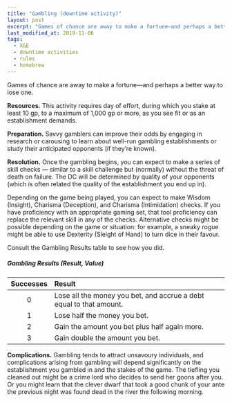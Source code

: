 ```yaml
---
title: "Gambling (downtime activity)"
layout: post
excerpt: "Games of chance are away to make a fortune—and perhaps a better way to lose one."
last_modified_at: 2019-11-06
tags:
  - XGE
  - downtime activities
  - rules
  - homebrew
---
```


Games of chance are away to make a fortune—and perhaps a better way to lose one.

**Resources.** This activity requires day of effort, during which you stake at least 10 gp, to a maximum of 1,000 gp or more, as you see fit or as an establishment demands.

**Preparation.** Savvy gamblers can improve their odds by engaging in research or carousing to learn about well-run gambling establishments or study their anticipated opponents (if they’re known).

**Resolution.** Once the gambling begins, you can expect to make a series of skill checks — similar to a skill challenge but (normally) without the threat of death on failure. The DC will be determined by quality of your opponents (which is often related the quality of the establishment you end up in).

Depending on the game being played, you can expect to make Wisdom (Insight), Charisma (Deception), and Charisma (Intimidation) checks. If you have proficiency with an appropriate gaming set, that tool proficiency can replace the relevant skill in any of the checks. Alternative checks might be possible depending on the game or situation: for example, a sneaky rogue might be able to use Dexterity (Sleight of Hand) to turn dice in their favour.

Consult the Gambling Results table to see how you did.

##### Gambling Results (Result, Value)

| Successes | Result |
|:---:|:---|
| 0 | Lose all the money you bet, and accrue a debt equal to that amount. |
| 1 | Lose half the money you bet. |
| 2 | Gain the amount you bet plus half again more. |
| 3 | Gain double the amount you bet. |

**Complications.** Gambling tends to attract unsavoury individuals, and complications arising from gambling will depend significantly on the establishment you gambled in and the stakes of the game. The tiefling you cleaned out might be a crime lord who decides to send her goons after you. Or you might learn that the clever dwarf that took a good chunk of your ante the previous night was found dead in the river the following morning.